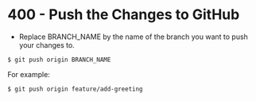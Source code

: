 # 400 - Push the Changes to GitHub

- Replace BRANCH_NAME by the name of the branch you want to push your changes to.

```
$ git push origin BRANCH_NAME
```

For example:

```
$ git push origin feature/add-greeting
```
